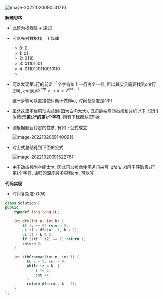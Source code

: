 ![image-20221020090531716](http://www.cdn.liver0377.xyz/typora/202210200905823.png)





**解题思路**

- 此题为找规律 + 递归

- 可以先对数据找一下规律

  - 0:  0                                   
  - 1:  01
  - 2:  0110
  - 3:  01101001
  - 4:  0110100110010110
  - ...

- 可以发现第`i`行的前$2^{i - 1}$个字符和上一行完全一样, 所以其实只需要找到$cnt$行即可, $cnt$满足$2^{cnt} >= k > 2^{cnt - 1}$

  这一步骤可以直接使用循环做即可, 时间复杂度是$O(1)$

- 虽然这里不使用动态规划(因为空间太大), 但还是按照动态规划分析以下, 记$f[i][k]$表示**第`i`行的第`k`个字符**, 所有下标都从0开始

- 则根据题目给定的性质, 有如下公式成立

  ![image-20221020091400918](http://www.cdn.liver0377.xyz/typora/202210200914947.png)

- 对上式总结得到下面的公式

  ![image-20221020091522764](http://www.cdn.liver0377.xyz/typora/202210200915806.png)

- 由于动态规划空间太大, 因此可以考虑使用递归来写, $dfs(u, k)$用于获取第`i`行第`k`个字符, 递归的深度最多只有$cnt$, 可以写



**代码实现**

- 时间复杂度: $O(N)$

```cc
class Solution {
public:
    typedef long long LL;

    int dfs(int u, int k) {
        if (u == 0) return 0;
        LL t1 = dfs(u - 1, k / 2);
        LL t2 = k % 2;
        if ((t1 ^ t2) == 1) return 1;
        return 0;
    }

    int kthGrammar(int n, int k) {
          LL z = 1, cnt = 0;
          while (z < k) {
              z *= 2;
              cnt ++;
          }
          return dfs(cnt, k - 1);
    }
};
```

